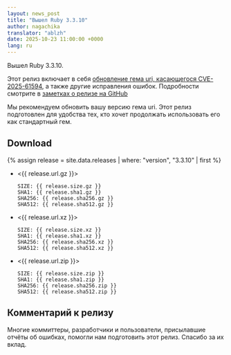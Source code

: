 ```yaml
---
layout: news_post
title: "Вышел Ruby 3.3.10"
author: nagachika
translator: "ablzh"
date: 2025-10-23 11:00:00 +0000
lang: ru
---
```


Вышел Ruby 3.3.10.

Этот релиз включает в себя [обновление гема uri, касающегося CVE-2025-61594](/ru/news/2025/10/07/uri-cve-2025-61594/), а также другие исправления ошибок. Подробности смотрите в [заметках о релизе на GitHub](https://github.com/ruby/ruby/releases/tag/v3_3_10)

Мы рекомендуем обновить вашу версию гема uri. Этот релиз подготовлен для удобства тех, кто хочет продолжать использовать его как стандартный гем.

## Download

{% assign release = site.data.releases | where: "version", "3.3.10" | first %}

* <{{ release.url.gz }}>

      SIZE: {{ release.size.gz }}
      SHA1: {{ release.sha1.gz }}
      SHA256: {{ release.sha256.gz }}
      SHA512: {{ release.sha512.gz }}

* <{{ release.url.xz }}>

      SIZE: {{ release.size.xz }}
      SHA1: {{ release.sha1.xz }}
      SHA256: {{ release.sha256.xz }}
      SHA512: {{ release.sha512.xz }}

* <{{ release.url.zip }}>

      SIZE: {{ release.size.zip }}
      SHA1: {{ release.sha1.zip }}
      SHA256: {{ release.sha256.zip }}
      SHA512: {{ release.sha512.zip }}

## Комментарий к релизу

Многие коммиттеры, разработчики и пользователи, присылавшие отчёты об ошибках, помогли нам подготовить этот релиз. Спасибо за их вклад.
